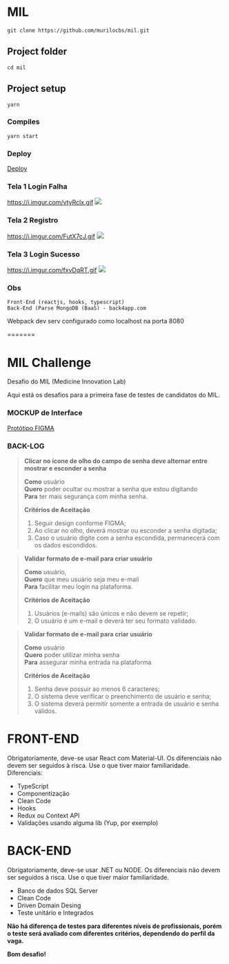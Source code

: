 # MIL
```
git clone https://github.com/murilocbs/mil.git
```
## Project folder
```
cd mil
```
## Project setup
```
yarn
```
### Compiles
```
yarn start 
```
### Deploy
[Deploy](http://identifica.pe.hu/mil/)

### Tela 1 Login Falha
https://i.imgur.com/vtyRclx.gif
![](https://i.imgur.com/vtyRclx.gif)

### Tela 2 Registro
https://i.imgur.com/FutX7cJ.gif
![](https://i.imgur.com/FutX7cJ.gif)

### Tela 3 Login Sucesso
https://i.imgur.com/fxvDqRT.gif
![](https://i.imgur.com/fxvDqRT.gif)



### Obs
```
Front-End (reactjs, hooks, typescript)
Back-End (Parse MongoDB (BaaS) - back4app.com 
```

Webpack dev serv configurado como localhost na porta 8080

=======




# MIL Challenge
Desafio do MIL (Medicine Innovation Lab)

Aqui está os desafios para a primeira fase de testes de candidatos do MIL. 


### MOCKUP de Interface
[Protótipo FIGMA](https://www.figma.com/proto/VzVzm30AF0JotxAvq4joqp/Front-end_prototype_teste?node-id=248%3A378&viewport=338%2C450%2C0.25&scaling=min-zoom)


### BACK-LOG 
> **Clicar no ícone de olho do campo de senha deve alternar entre mostrar e esconder a senha**  
>
> **Como** usuário  
> **Quero** poder ocultar ou mostrar a senha que estou digitando  
> **Para** ter mais segurança com minha senha.
> 
> **Critérios de Aceitação**  
> <ol>
> 	<li>Seguir design conforme FIGMA;</li>
> 	<li>Ao clicar no olho, deverá mostrar ou esconder a senha digitada;</li>
>	<li>Caso o usuário digite com a senha escondida, permanecerá com os dados escondidos.</li>
> </ol>
> 

> **Validar formato de e-mail para criar usuário**
> 
> **Como** usuário,  
> **Quero** que meu usuário seja meu e-mail  
> **Para** facilitar meu login na plataforma.
> 
> **Critérios de Aceitação**  
> <ol>
> 	<li>Usuários (e-mails) são únicos e não devem se repetir;</li>
>	<li>O usuário é um e-mail e deverá ter seu formato validado.</li>
> </ol>

> **Validar formato de e-mail para criar usuário**
>
> **Como** usuário   
> **Quero** poder utilizar minha senha   
> **Para** assegurar minha entrada na plataforma  
> 
> **Critérios de Aceitação**  
> <ol>
> 	<li>Senha deve possuir ao menos 6 caracteres;</li>
>	<li>O sistema deve verificar o preenchimento de usuário e senha;</li>
>	<li>O sistema deverá permitir somente a entrada de usuário e senha válidos.</li>
> </ol>


# FRONT-END
Obrigatoriamente, deve-se usar React com Material-UI. Os diferenciais não devem ser seguidos à risca. Use o que tiver maior familiaridade.
Diferenciais:
- TypeScript
- Componentização
- Clean Code
- Hooks
- Redux ou Context API
- Validações usando alguma lib (Yup, por exemplo)


# BACK-END
Obrigatoriamente, deve-se usar .NET ou NODE. Os diferenciais não devem ser seguidos à risca. Use o que tiver maior familiaridade.
- Banco de dados SQL Server
- Clean Code
- Driven Domain Desing
- Teste unitário e Integrados

**Não há diferença de testes para diferentes níveis de profissionais, porém o teste será avaliado com diferentes critérios, dependendo do perfil da vaga.**

**Bom desafio!**

